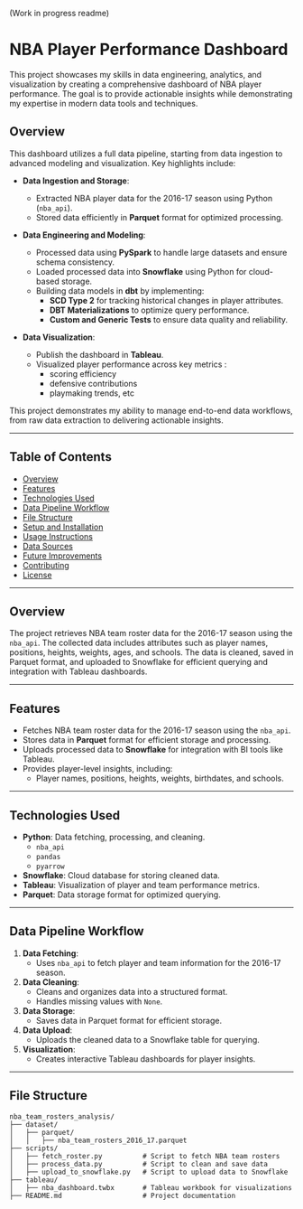(Work in progress readme)

# NBA Player Performance Dashboard

This project showcases my skills in data engineering, analytics, and visualization by creating a comprehensive dashboard of NBA player performance. The goal is to provide actionable insights while demonstrating my expertise in modern data tools and techniques. 

## Overview

This dashboard utilizes a full data pipeline, starting from data ingestion to advanced modeling and visualization. Key highlights include:

- **Data Ingestion and Storage**: 
  - Extracted NBA player data for the 2016-17 season using Python (`nba_api`).
  - Stored data efficiently in **Parquet** format for optimized processing.

- **Data Engineering and Modeling**:
  - Processed data using **PySpark** to handle large datasets and ensure schema consistency.
  - Loaded processed data into **Snowflake** using Python for cloud-based storage.
  - Building data models in **dbt** by implementing:
    - **SCD Type 2** for tracking historical changes in player attributes.
    - **DBT Materializations** to optimize query performance.
    - **Custom and Generic Tests** to ensure data quality and reliability.

- **Data Visualization**:
  - Publish the dashboard in **Tableau**.
  - Visualized player performance across key metrics :
    - scoring efficiency
    - defensive contributions
    - playmaking trends, etc

This project demonstrates my ability to manage end-to-end data workflows, from raw data extraction to delivering actionable insights. 

---

## Table of Contents

- [Overview](#overview)
- [Features](#features)
- [Technologies Used](#technologies-used)
- [Data Pipeline Workflow](#data-pipeline-workflow)
- [File Structure](#file-structure)
- [Setup and Installation](#setup-and-installation)
- [Usage Instructions](#usage-instructions)
- [Data Sources](#data-sources)
- [Future Improvements](#future-improvements)
- [Contributing](#contributing)
- [License](#license)

---

## Overview

The project retrieves NBA team roster data for the 2016-17 season using the `nba_api`. The collected data includes attributes such as player names, positions, heights, weights, ages, and schools. The data is cleaned, saved in Parquet format, and uploaded to Snowflake for efficient querying and integration with Tableau dashboards.

---

## Features

- Fetches NBA team roster data for the 2016-17 season using the `nba_api`.
- Stores data in **Parquet** format for efficient storage and processing.
- Uploads processed data to **Snowflake** for integration with BI tools like Tableau.
- Provides player-level insights, including:
  - Player names, positions, heights, weights, birthdates, and schools.

---

## Technologies Used

- **Python**: Data fetching, processing, and cleaning.
  - `nba_api`
  - `pandas`
  - `pyarrow`
- **Snowflake**: Cloud database for storing cleaned data.
- **Tableau**: Visualization of player and team performance metrics.
- **Parquet**: Data storage format for optimized querying.

---

## Data Pipeline Workflow

1. **Data Fetching**:
   - Uses `nba_api` to fetch player and team information for the 2016-17 season.
2. **Data Cleaning**:
   - Cleans and organizes data into a structured format.
   - Handles missing values with `None`.
3. **Data Storage**:
   - Saves data in Parquet format for efficient storage.
4. **Data Upload**:
   - Uploads the cleaned data to a Snowflake table for querying.
5. **Visualization**:
   - Creates interactive Tableau dashboards for player insights.

---

## File Structure

```plaintext
nba_team_rosters_analysis/
├── dataset/
│   ├── parquet/
│   │   ├── nba_team_rosters_2016_17.parquet
├── scripts/
│   ├── fetch_roster.py          # Script to fetch NBA team rosters
│   ├── process_data.py          # Script to clean and save data
│   ├── upload_to_snowflake.py   # Script to upload data to Snowflake
├── tableau/
│   ├── nba_dashboard.twbx       # Tableau workbook for visualizations
├── README.md                    # Project documentation
